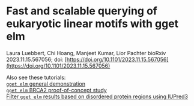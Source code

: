 # Fast and scalable querying of eukaryotic linear motifs with gget elm
Laura Luebbert, Chi Hoang, Manjeet Kumar, Lior Pachter
bioRxiv 2023.11.15.567056; doi: [https://doi.org/10.1101/2023.11.15.567056](https://doi.org/10.1101/2023.11.15.567056)

Also see these tutorials:  
[`gget elm` general demonstration](https://github.com/pachterlab/gget_examples/blob/main/gget_elm_demo.ipynb)  
[`gget elm` BRCA2 proof-of-concept study](https://github.com/pachterlab/gget_examples/blob/main/gget_elm_BRCA2_example.ipynb)  
[Filter `gget elm` results based on disordered protein regions using IUPred3](https://github.com/pachterlab/gget_examples/blob/main/gget_elm_IUPred3_tutorial.ipynb)
